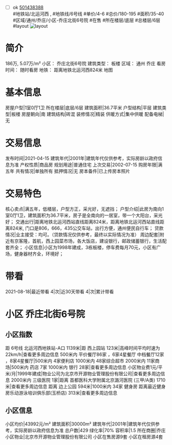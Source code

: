- [ ] ok [501438388](https://bj.5i5j.com/ershoufang/501438388.html)  
 #地铁站/北运河西 ,  #地铁线/6号线
#单价/4-6 #总价/180-195 #面积/35-40   #区域/通州/乔庄/小区-乔庄北街6号院 #在售 #所在楼层/底层 #总楼层/6层 #layout 
![layout](http://image2a.5i5j.com/bdir/layout/36a71cc9d40f450a8c38e9e207787755.jpg_P5.jpg) 
# 简介 
 186万,  5.07万/m² 
小区： 乔庄北街6号院
建筑类型： 板楼
区域： 通州 乔庄
看房时间： 随时看房
地铁： 距离地铁北运河西824米 地图
# 基本信息 
 房屋户型|1室0厅1卫
所在楼层|底层/6层
建筑面积|36.7平米
户型结构|平层
建筑类型|板楼
房屋朝向|南
建筑结构|砖混
装修情况|精装
供暖方式|集中供暖
配备电梯|无
# 交易信息 
 发布时间|2021-04-15
建筑年代|2001年|建筑年代仅供参考，实际房龄以政府信息为准
产权性质|商品房
规划用途|普通住宅
上次交易|2002-07-15
购房年限|满五年
共有情况|单独所有
抵押情况|无
房本备件|已上传房本照片
# 交易特色 
 核心卖点|满五年，低楼层，户型方正，采光好，无遮挡；
户型介绍|此房为南向1室0厅1卫，建筑面积为36.7平米，房子是全南向的一居室，带一个大阳台，采光好；
交通出行|距离地铁北运河西站直线距离824米，距离地铁北运河西站直线距离824米, 门口是806，666，435公交车站，出行方便，通州便民自行车；
贷款情况|业主接受：均可。（贷款情况仅供参考，最终以实际情况为准）
周边配套|附近有京客隆，首航，西上园菜市场，各大饭店，建设银行，邮政储蓄银行，生活配套齐全；
小区信息|小区为1998年建成，3栋板楼，停车费每月70元，小区有广场，健身器材齐全，环境好；
# 带看 
 2021-08-18|最近带看	 4|次|近30天带看	 4|次|累计带看
# 小区 乔庄北街6号院
## 小区指数 
 距 6号线 北运河西地铁站-A口 1139米|距 西上园站 123米|高峰时间平均时速为22km/h|查看更多周边信息
500米内 平价餐厅86家 ，6家4星餐厅
中档餐厅12家 ，8家4星餐厅|500米内 4家便利店
1000米内 48家综合超市
2000米内 11家商场|500米内 药店 7家
1000米内 银行 28家|查看更多周边信息
小区物业费1元/平米/月|1999年建成|物业公司为北京市开源物业管理股份有限公司|查看更多周边信息
2000米内 三级医院 1家|距离 首都医科大学附属北京潞河医院 (三甲/A类) 1710米|查看更多周边信息
距离 边上公园 594米|1000米内 34家 健身房
距离最近健身房乐动游泳培训俱乐部(玉桥店) 313米|查看更多周边信息
## 小区信息 
 小区均价|43992元/m²
建筑面积|30000m²
建筑年代|2001年|建筑年代仅供参考，实际房龄以政府信息为准
总户数|429
绿化率|70%
容积率|1.5
所在商圈|乔庄
小区物业|北京市开源物业管理股份有限公司
小区在售房源9套
小区在租房源4套

